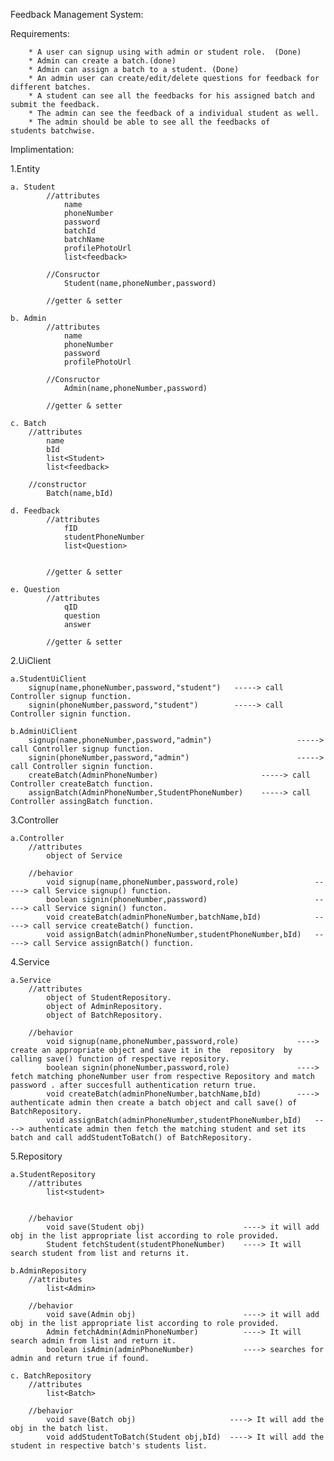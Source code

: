 Feedback Management System:

Requirements:

        * A user can signup using with admin or student role.  (Done)
        * Admin can create a batch.(done)
        * Admin can assign a batch to a student. (Done)
        * An admin user can create/edit/delete questions for feedback for different batches.
        * A student can see all the feedbacks for his assigned batch and submit the feedback.
        * The admin can see the feedback of a individual student as well.
        * The admin should be able to see all the feedbacks of students batchwise.


Implimentation:

1.Entity

    a. Student
            //attributes
                name
                phoneNumber
                password
                batchId
                batchName
                profilePhotoUrl
                list<feedback>

            //Consructor
                Student(name,phoneNumber,password)

            //getter & setter

    b. Admin
            //attributes
                name
                phoneNumber
                password
                profilePhotoUrl

            //Consructor
                Admin(name,phoneNumber,password)

            //getter & setter
    
    c. Batch
        //attributes
            name
            bId
            list<Student>
            list<feedback>

        //constructor
            Batch(name,bId)

    d. Feedback
            //attributes
                fID
                studentPhoneNumber
                list<Question>


            //getter & setter

    e. Question
            //attributes
                qID
                question
                answer

            //getter & setter
                
2.UiClient

    a.StudentUiClient
        signup(name,phoneNumber,password,"student")   -----> call Controller signup function.
        signin(phoneNumber,password,"student")        -----> call Controller signin function.

    b.AdminUiClient
        signup(name,phoneNumber,password,"admin")                   -----> call Controller signup function.
        signin(phoneNumber,password,"admin")                        -----> call Controller signin function.
        createBatch(AdminPhoneNumber)                       -----> call Controller createBatch function.
        assignBatch(AdminPhoneNumber,StudentPhoneNumber)    -----> call Controller assingBatch function.


3.Controller

    a.Controller
        //attributes
            object of Service
            
        //behavior
            void signup(name,phoneNumber,password,role)                 -----> call Service signup() function.
            boolean signin(phoneNumber,password)                        -----> call Service signin() functon.
            void createBatch(adminPhoneNumber,batchName,bId)            -----> call service createBatch() function.
            void assignBatch(adminPhoneNumber,studentPhoneNumber,bId)   -----> call Service assignBatch() function.

4.Service

    a.Service
        //attributes
            object of StudentRepository.
            object of AdminRepository.
            object of BatchRepository.

        //behavior
            void signup(name,phoneNumber,password,role)             ----> create an appropriate object and save it in the  repository  by calling save() function of respective repository.
            boolean signin(phoneNumber,password,role)               ----> fetch matching phoneNumber user from respective Repository and match password . after succesfull authentication return true.
            void createBatch(adminPhoneNumber,batchName,bId)        ----> authenticate admin then create a batch object and call save() of BatchRepository.
            void assignBatch(adminPhoneNumber,studentPhoneNumber,bId)   ----> authenticate admin then fetch the matching student and set its batch and call addStudentToBatch() of BatchRepository.

           

5.Repository

    a.StudentRepository
        //attributes
            list<student>
            

        //behavior
            void save(Student obj)                      ----> it will add obj in the list appropriate list according to role provided.
            Student fetchStudent(studentPhoneNumber)    ----> It will search student from list and returns it.
    
    b.AdminRepository
        //attributes
            list<Admin>

        //behavior
            void save(Admin obj)                        ----> it will add obj in the list appropriate list according to role provided.
            Admin fetchAdmin(AdminPhoneNumber)          ----> It will search admin from list and return it.
            boolean isAdmin(adminPhoneNumber)           ----> searches for admin and return true if found.

    c. BatchRepository
        //attributes
            list<Batch>

        //behavior 
            void save(Batch obj)                     ----> It will add the obj in the batch list.
            void addStudentToBatch(Student obj,bId)  ----> It will add the student in respective batch's students list.

    
    
